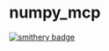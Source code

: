 # numpy_mcp

[![smithery badge](https://smithery.ai/badge/@Aman-Amith-Shastry/numpy_mcp)](https://smithery.ai/server/@Aman-Amith-Shastry/numpy_mcp)